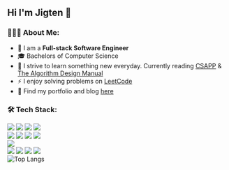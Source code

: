 
## Hi I'm Jigten 👋
### 🧑🏻‍💻 About Me:
- :telescope: I am a **Full-stack Software Engineer**
-  🎓 Bachelors of Computer Science
- :seedling: I strive to learn something new everyday. Currently reading [CSAPP](http://csapp.cs.cmu.edu/3e/home.html) & [The Algorithm Design Manual](https://www.algorist.com/)
- :zap: I enjoy solving problems on [LeetCode](https://leetcode.com/jigt4n/)
- 📝 Find my portfolio and blog [here](https://jigten.netlify.app/)
### :hammer_and_wrench: Tech Stack:
![](https://img.shields.io/badge/TypeScript-informational?style=flat&logo=typescript&logoColor=white&color=blue)
![](https://img.shields.io/badge/JavaScript-informational?style=flat&logo=javascript&logoColor=white&color=blue)
![](https://img.shields.io/badge/Python-informational?style=flat&logo=python&logoColor=white&color=blue)
![](https://img.shields.io/badge/Go-informational?style=flat&logo=go&logoColor=white&color=blue)
<br>
![](https://img.shields.io/badge/NodeJS-informational?style=flat&logo=nodedotjs&logoColor=white&color=blue)
![](https://img.shields.io/badge/React-informational?style=flat&logo=react&logoColor=white&color=blue)
![](https://img.shields.io/badge/Django-informational?style=flat&logo=django&logoColor=white&color=blue)
![](https://img.shields.io/badge/NextJS-informational?style=flat&logo=nextdotjs&logoColor=white&color=blue)
<br>
![](https://img.shields.io/badge/AWS-informational?style=flat&logo=amazonaws&logoColor=white&color=blue)
<br>
![](https://img.shields.io/badge/PSQL-informational?style=flat&logo=postgresql&logoColor=white&color=blue)
![](https://img.shields.io/badge/Serverless-informational?style=flat&logo=serverless&logoColor=white&color=blue)
![](https://img.shields.io/badge/Docker-informational?style=flat&logo=docker&logoColor=white&color=blue)
![](https://img.shields.io/badge/Webpack-informational?style=flat&logo=webpack&logoColor=white&color=blue)
<br>
![Top Langs](https://github-readme-stats.vercel.app/api/top-langs/?username=jigten&exclude_repo=Discovering-Disease-Outbreaks-from-News,exercism-solutions&layout=compact&theme=cobalt2&hide=html&langs_count=6)

